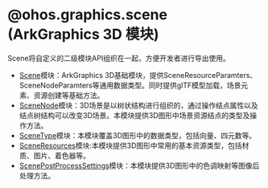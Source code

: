 # @ohos.graphics.scene (ArkGraphics 3D 模块)

Scene将自定义的二级模块API组织在一起，方便开发者进行导出使用。
- [Scene](js-apis-inner-scene.md)模块：ArkGraphics 3D基础模块，提供SceneResourceParamters、SceneNodeParamters等通用数据类型。同时提供glTF模型加载，场景元素、资源创建等基础方法。
- [SceneNode](js-apis-inner-scene-nodes.md)模块：3D场景是以树状结构进行组织的，通过操作结点属性以及结点树结构可以改变3D场景。本模块提供3D图形中场景资源结点的类型及操作方法。
- [SceneType](js-apis-inner-scene-types.md)模块：本模块覆盖3D图形中的数据类型，包括向量、四元数等。
- [SceneResources](js-apis-inner-scene-resources.md)模块:本模块提供3D图形中常用的基本资源类型，包括材质、图片、着色器等。
- [ScenePostProcessSettings](js-apis-inner-scene-post-process-settings.md)模块：本模块提供3D图形中的色调映射等图像后处理方法。